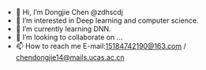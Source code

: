 - 👋 Hi, I’m Dongjie Chen @zdhscdj
- 👀 I’m interested in Deep learning and computer science.
- 🌱 I’m currently learning DNN.
- 💞️ I’m looking to collaborate on ...
- 📫 How to reach me E-mail:15184742190@163.com / chendongjie14@mails.ucas.ac.cn

<!---
zdhscdj/zdhscdj is a ✨ special ✨ repository because its `README.md` (this file) appears on your GitHub profile.
You can click the Preview link to take a look at your changes.
--->
